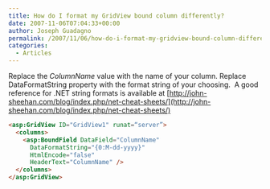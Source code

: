 ```yaml
---
title: How do I format my GridView bound column differently?
date: 2007-11-06T07:04:33+00:00
author: Joseph Guadagno
permalink: /2007/11/06/how-do-i-format-my-gridview-bound-column-differently/
categories:
  - Articles
---
```

Replace the _ColumnName_ value with the name of your column. Replace DataFormatString property with the format string of your choosing.  A good reference for .NET string formats is available at [http://john-sheehan.com/blog/index.php/net-cheat-sheets/](http://john-sheehan.com/blog/index.php/net-cheat-sheets/)

```html
<asp:GridView ID="GridView1" runat=“server”>
  <columns>
    <asp:BoundField DataField="ColumnName"
      DataFormatString="{0:M-dd-yyyy}"
      HtmlEncode="false"
      HeaderText="ColumnName" />
  </columns>
</asp:GridView>
```